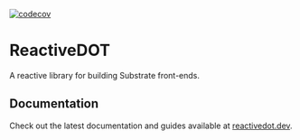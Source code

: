 [![codecov](https://codecov.io/gh/buffed-labs/reactive-dot/graph/badge.svg?token=Q97JBVAD19)](https://codecov.io/gh/buffed-labs/reactive-dot)

# ReactiveDOT

A reactive library for building Substrate front-ends.

## Documentation

Check out the latest documentation and guides available at [reactivedot.dev](https://reactivedot.dev/).
